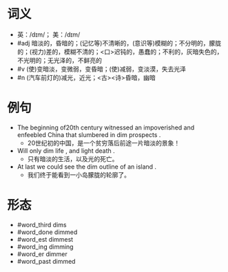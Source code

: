 # 词义
- 英：/dɪm/； 美：/dɪm/
- #adj 暗淡的，昏暗的；(记忆等)不清晰的，(意识等)模糊的；不分明的，朦胧的；(视力)差的，模糊不清的；<口>迟钝的，愚蠢的；不利的，灰暗失色的，不光明的；无光泽的，不鲜亮的
- #v (使)变暗淡，变微弱，变昏暗；(使)减弱，变淡漠，失去光泽
- #n (汽车前灯的)减光，近光；<古><诗>昏暗，幽暗
# 例句
- The beginning of20th century witnessed an impoverished and enfeebled China that slumbered in dim prospects .
	- 20世纪初的中国，是一个贫穷落后前途一片暗淡的景象！
- Will only dim life , and light death .
	- 只有暗淡的生活，以及光的死亡。
- At last we could see the dim outline of an island .
	- 我们终于能看到一小岛朦胧的轮廓了。
# 形态
- #word_third dims
- #word_done dimmed
- #word_est dimmest
- #word_ing dimming
- #word_er dimmer
- #word_past dimmed
